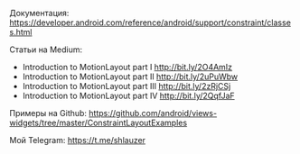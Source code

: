 Документация: https://developer.android.com/reference/android/support/constraint/classes.html

Статьи на Medium:
- Introduction to MotionLayout part I http://bit.ly/2O4AmIz
- Introduction to MotionLayout part II http://bit.ly/2uPuWbw
- Introduction to MotionLayout part III http://bit.ly/2zRjCSj
- Introduction to MotionLayout part IV http://bit.ly/2QqfJaF

Примеры на Github: https://github.com/android/views-widgets/tree/master/ConstraintLayoutExamples

Мой Telegram: https://t.me/shlauzer
